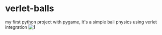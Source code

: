 # verlet-balls
my first python project with pygame,  It's a simple ball physics using verlet integration
![1](https://github.com/Cody40/verlet-balls/assets/142642421/9923c425-e542-46bc-a752-afd35f6df479)
